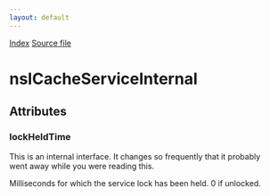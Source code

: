 ```yaml
---
layout: default
---
```

<div id='links'><a href="../index.html">Index</a>
<a href="http://dxr.mozilla.org/mozilla-central/source/netwerk/cache/nsICacheService.idl">Source file</a>
</div>

# nsICacheServiceInternal #

## Attributes ##

### lockHeldTime ###
  
This is an internal interface. It changes so frequently that it probably  
went away while you were reading this.  
  
  
Milliseconds for which the service lock has been held. 0 if unlocked.  
  
